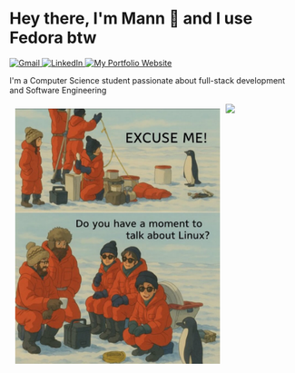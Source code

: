 <h1 align="left"> Hey there, I'm Mann 👋 and I use Fedora btw </h1>
<p align="left">
  <a href="mailto:mann.patel1@ucalgary.ca">
    <img alt="Gmail" src="https://img.shields.io/badge/-mann.patel1@ucalgary.ca-d14836?style=flat-square&logo=Gmail&logoColor=white&link=mailto:mann.patel1@ucalgary.ca" height="30">
  </a>

  <a href="https://linkedin.com/in/patel-mann">
    <img alt="LinkedIn" src="https://img.shields.io/badge/-Mann_Patel-0077b5?style=flat-square&logo=Linkedin&logoColor=white&link=https://linkedin.com/in/mann-B-patel" height="30">
  </a>

  <a href="https://mannpatel0.github.io">
    <img alt="My Portfolio Website" src="https://img.shields.io/badge/-My_Portfolio_Website-ff5722?style=flat-square&logo=Firefox&logoColor=white&link=https://mannpatel0.github.io" height="30">
  </a>
</p>



<p align="left">I'm a Computer Science student passionate about full-stack development and Software Engineering </p>

<!-- <img  align ="right" padding="10" height="150px" width="150px" src="" /> -->
<img align="left" src="./IMG_1953.jpg" height="450px" style="padding: 10px;" />


<!-- credits for gif https://gph.is/g/ZWg5jr7 -->
<a href="https://github.com/mannpatel0"><img  align ="center" height="150px" src="https://github-readme-stats.vercel.app/api/top-langs/?username=mannpatel0&show_icons=true&layout=compact&langs_count=6&hide_title=true&hide_border=true&theme=graywhite" /></a>
